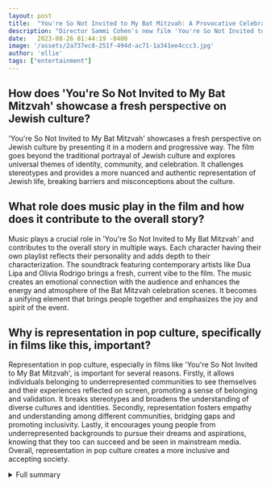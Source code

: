 ```yaml
---
layout: post
title:  "You're So Not Invited to My Bat Mitzvah: A Provocative Celebration of Jewish Culture"
description: "Director Sammi Cohen's new film 'You're So Not Invited to My Bat Mitzvah' brings Jewish culture to the screen in a progressive and modern adaptation that showcases a fresh perspective on identity, community, and celebration."
date:   2023-08-26 01:44:19 -0400
image: '/assets/2a737ec8-251f-494d-ac71-1a341ee4ccc3.jpg'
author: 'ellie'
tags: ["entertainment"]
---
```


## How does 'You're So Not Invited to My Bat Mitzvah' showcase a fresh perspective on Jewish culture?
'You're So Not Invited to My Bat Mitzvah' showcases a fresh perspective on Jewish culture by presenting it in a modern and progressive way. The film goes beyond the traditional portrayal of Jewish culture and explores universal themes of identity, community, and celebration. It challenges stereotypes and provides a more nuanced and authentic representation of Jewish life, breaking barriers and misconceptions about the culture.

## What role does music play in the film and how does it contribute to the overall story?
Music plays a crucial role in 'You're So Not Invited to My Bat Mitzvah' and contributes to the overall story in multiple ways. Each character having their own playlist reflects their personality and adds depth to their characterization. The soundtrack featuring contemporary artists like Dua Lipa and Olivia Rodrigo brings a fresh, current vibe to the film. The music creates an emotional connection with the audience and enhances the energy and atmosphere of the Bat Mitzvah celebration scenes. It becomes a unifying element that brings people together and emphasizes the joy and spirit of the event.

## Why is representation in pop culture, specifically in films like this, important?
Representation in pop culture, especially in films like 'You're So Not Invited to My Bat Mitzvah', is important for several reasons. Firstly, it allows individuals belonging to underrepresented communities to see themselves and their experiences reflected on screen, promoting a sense of belonging and validation. It breaks stereotypes and broadens the understanding of diverse cultures and identities. Secondly, representation fosters empathy and understanding among different communities, bridging gaps and promoting inclusivity. Lastly, it encourages young people from underrepresented backgrounds to pursue their dreams and aspirations, knowing that they too can succeed and be seen in mainstream media. Overall, representation in pop culture creates a more inclusive and accepting society.


<details>
        <summary>Full summary</summary>
<p>In a recent interview with Variety, director Sammi Cohen discussed her new film 'You're So Not Invited to My Bat Mitzvah' and the experience of bringing Jewish culture to the screen. Cohen talks about the inspiration behind the film, working with the Sandler family, and the importance of representing the Jewish community in a modern and progressive way.</p>
<p>Cohen shares how she became involved in the film after completing her first feature, 'Crush', and wanting to make a film specifically for young Jews. The casting process was an exciting journey for Cohen, and she reveals that the Sandler family, including Adam Sandler and his daughters, were attached to the project from the beginning.</p>
<p>To play the mother of the Bat Mitzvah girls, Cohen chose Idina Menzel. Menzel's previous work with Adam Sandler and her talent as an actress made her the perfect fit for the role. Directing a real-life family was a unique experience for Cohen, and she speaks of the natural chemistry that was present on set.</p>
<p>While the film drew inspiration from the book, Cohen aimed to make it a more progressive and modern adaptation. She wanted to showcase a fresh perspective on Jewish culture and address universal themes of identity, community, and celebration.</p>
<p>Music played a significant role in the film, with each character having their own playlist. The soundtrack features contemporary artists like Dua Lipa and Olivia Rodrigo. Cohen also drew inspiration from classic teen movies such as 'Clueless' and John Hughes films, which influenced the style and spirit of 'You're So Not Invited to My Bat Mitzvah'.</p>
<p>Easter eggs can be found throughout the film, including references to Happy Madison productions and personal touches from Cohen's previous movie. The costume choices were carefully made to portray realistic and authentic teenage fashion.</p>
<p>Bringing Jewish culture to the screen was a meaningful experience for Cohen. She highlights the universal themes and showcases the fun and festive nature of Bat Mitzvahs. The love for music, food, and dance in the Jewish culture is evident throughout the film.</p>
<p>In addition to the main source, several extra sources provide valuable context on bar and bat mitzvah ceremonies, the significance of the coming-of-age milestone, and the importance of representation in pop culture.</p>
<p>The article also discusses the best Jewish directors and their contributions to film, as well as a list of 10 films that celebrate American Jewry. It touches on the importance of representation in pop culture and how it can affect mental health.</p>
<p>'You're So Not Invited to My Bat Mitzvah' is not just a coming-of-age film; it is a celebration of Jewish culture and a step towards more diverse and inclusive representation in the film industry. By blending tradition with modernity and staying true to the essence of Bat Mitzvahs, Sammi Cohen has created a long-reaching and exciting news piece that will captivate audiences worldwide.</p>
</details>
